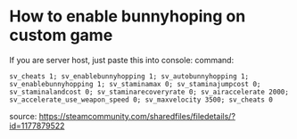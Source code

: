 # How to enable bunnyhoping on custom game
If you are server host, just paste this into console:
command:
```
sv_cheats 1; sv_enablebunnyhopping 1; sv_autobunnyhopping 1; sv_enablebunnyhopping 1; sv_staminamax 0; sv_staminajumpcost 0; sv_staminalandcost 0; sv_staminarecoveryrate 0; sv_airaccelerate 2000; sv_accelerate_use_weapon_speed 0; sv_maxvelocity 3500; sv_cheats 0
```

source: https://steamcommunity.com/sharedfiles/filedetails/?id=1177879522